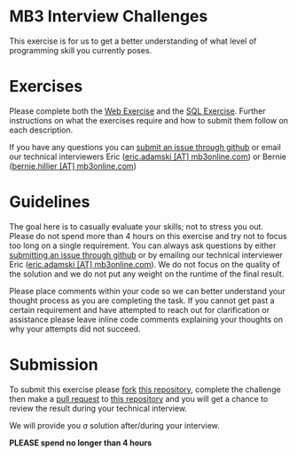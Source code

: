 # MB3 Interview Challenges

This exercise is for us to get a better understanding of what level of programming skill you currently poses.

# Exercises

Please complete both the [Web Exercise](/exercises/web) and the [SQL Exercise](/exercises/sql). Further instructions on what the exercises require and how to submit them follow on each description.

If you have any questions you can [submit an issue through github](https://github.com/mb3online/article-challenge/issues/new) or email our technical interviewers Eric ([eric.adamski [AT] mb3online.com](mailto:eric.adamski@mb3online.com)) or Bernie ([bernie.hillier [AT] mb3online.com](mailto:bernie.hillier@mb3online.com))

# Guidelines

The goal here is to casually evaluate your skills; not to stress you out. Please do not spend more than 4 hours on this exercise and try not to focus too long on a single requirement. You can always ask questions by either [submitting an issue through github](https://github.com/mb3online/article-challenge/issues/new) or by emailing our technical interviewer Eric ([eric.adamski [AT] mb3online.com](mailto:eric.adamski@mb3online.com)). We do not focus on the quality of the solution and we do not put any weight on the runtime of the final result.

Please place comments within your code so we can better understand your thought process as you are completing the task. If you cannot get past a certain requirement and have attempted to reach out for clarification or assistance please leave inline code comments explaining your thoughts on why your attempts did not succeed.

# Submission

To submit this exercise please [fork](https://help.github.com/en/articles/fork-a-repo) [this repository](https://github.com/mb3online/article-challenge), complete the challenge then make a [pull request](https://help.github.com/en/articles/about-pull-requests) to [this repository](https://github.com/mb3online/article-challenge) and you will get a chance to review the result during your technical interview.

We will provide you _a_ solution after/during your interview.

**PLEASE spend no longer than 4 hours**
